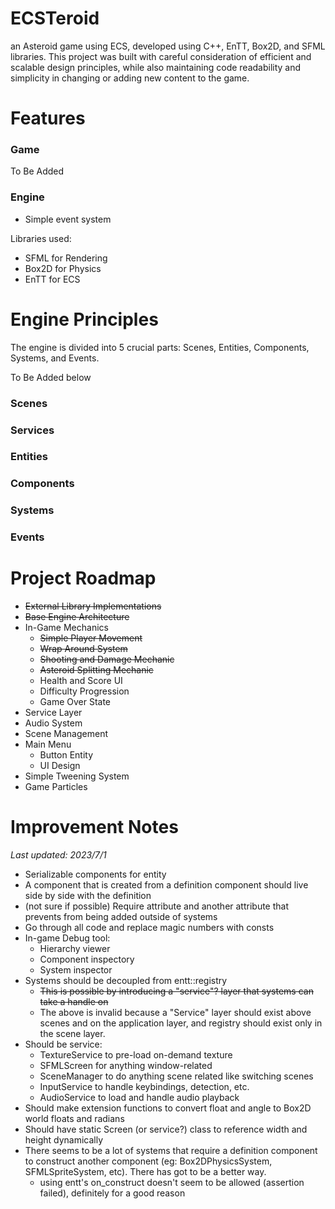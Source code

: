 # ECSTeroid
an Asteroid game using ECS, developed using C++, EnTT, Box2D, and SFML libraries. This project was built with careful consideration of efficient and scalable design principles, while also maintaining code readability and simplicity in changing or adding new content to the game.

# Features
### Game
To Be Added

### Engine
- Simple event system

Libraries used:
- SFML for Rendering
- Box2D for Physics
- EnTT for ECS

# Engine Principles
The engine is divided into 5 crucial parts: Scenes, Entities, Components, Systems, and Events.

To Be Added below
### Scenes
### Services
### Entities
### Components
### Systems
### Events

# Project Roadmap
- ~~External Library Implementations~~
- ~~Base Engine Architecture~~
- In-Game Mechanics
  - ~~Simple Player Movement~~
  - ~~Wrap Around System~~
  - ~~Shooting and Damage Mechanic~~
  - ~~Asteroid Splitting Mechanic~~
  - Health and Score UI
  - Difficulty Progression
  - Game Over State
- Service Layer
- Audio System
- Scene Management
- Main Menu
  - Button Entity
  - UI Design
- Simple Tweening System
- Game Particles

# Improvement Notes
_Last updated: 2023/7/1_
- Serializable components for entity
- A component that is created from a definition component should live side by side with the definition
- (not sure if possible) Require attribute and another attribute that prevents from being added outside of systems
- Go through all code and replace magic numbers with consts
- In-game Debug tool:
  - Hierarchy viewer
  - Component inspectory
  - System inspector
- Systems should be decoupled from entt::registry
  - ~~This is possible by introducing a "service"? layer that systems can take a handle on~~ 
  - The above is invalid because a "Service" layer should exist above scenes and on the application layer, and registry should exist only in the scene layer.
- Should be service:
  - TextureService to pre-load on-demand texture
  - SFMLScreen for anything window-related
  - SceneManager to do anything scene related like switching scenes
  - InputService to handle keybindings, detection, etc.
  - AudioService to load and handle audio playback 
- Should make extension functions to convert float and angle to Box2D world floats and radians
- Should have static Screen (or service?) class to reference width and height dynamically
- There seems to be a lot of systems that require a definition component to construct another component (eg: Box2DPhysicsSystem, SFMLSpriteSystem, etc). There has got to be a better way.
  - using entt's on_construct doesn't seem to be allowed (assertion failed), definitely for a good reason